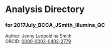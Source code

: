 # Analysis Directory 
### for 2017July_BCCA_JSmith_Illumina_QC
Author: Jenny Leopoldina Smith<br>
ORCID: [0000-0003-0402-2779](https://orcid.org/0000-0003-0402-2779)
<br>